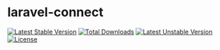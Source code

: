 # laravel-connect

[![Latest Stable Version](https://poser.pugx.org/wuwx/laravel-connect/v/stable)](https://packagist.org/packages/wuwx/laravel-connect)
[![Total Downloads](https://poser.pugx.org/wuwx/laravel-connect/downloads)](https://packagist.org/packages/wuwx/laravel-connect)
[![Latest Unstable Version](https://poser.pugx.org/wuwx/laravel-connect/v/unstable)](https://packagist.org/packages/wuwx/laravel-connect)
[![License](https://poser.pugx.org/wuwx/laravel-connect/license)](https://packagist.org/packages/wuwx/laravel-connect)
